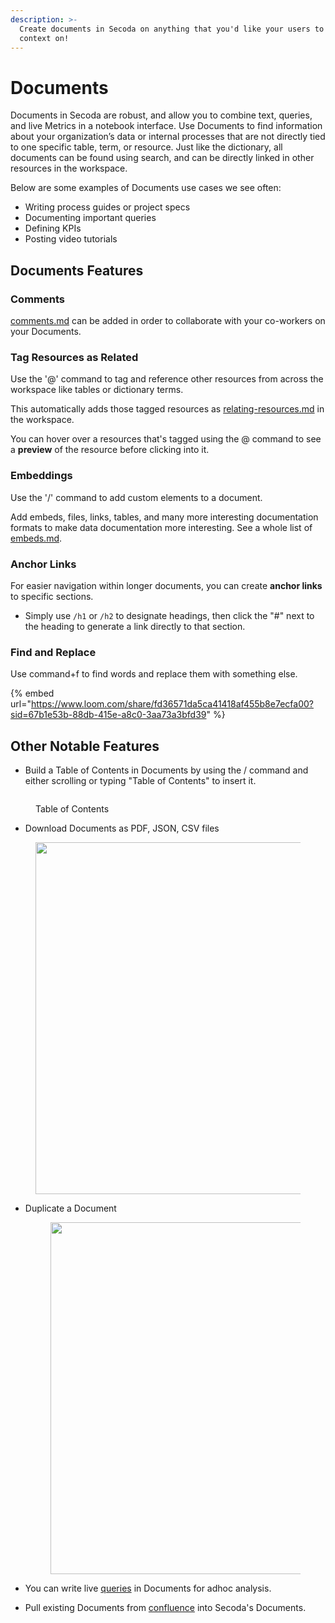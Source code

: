 ```yaml
---
description: >-
  Create documents in Secoda on anything that you'd like your users to have more
  context on!
---
```


# Documents

Documents in Secoda are robust, and allow you to combine text, queries, and live Metrics in a notebook interface. Use Documents to find information about your organization’s data or internal processes that are not directly tied to one specific table, term, or resource. Just like the dictionary, all documents can be found using search, and can be directly linked in other resources in the workspace.

Below are some examples of Documents use cases we see often:

* Writing process guides or project specs
* Documenting important queries
* Defining KPIs
* Posting video tutorials

## Documents Features

### Comments

[comments.md](comments.md "mention") can be added in order to collaborate with your co-workers on your Documents.

### Tag Resources as Related

Use the '@' command to tag and reference other resources from across the workspace like tables or dictionary terms.&#x20;

This automatically adds those tagged resources as [relating-resources.md](../../resource-and-metadata-management/relating-resources.md "mention") in the workspace.

You can hover over a resources that's tagged using the @ command to see a **preview** of the resource before clicking into it.

### Embeddings

Use the '/' command to add custom elements to a document.&#x20;

Add embeds, files, links, tables, and many more interesting documentation formats to make data documentation more interesting. See a whole list of [embeds.md](../embeds.md "mention").

### Anchor Links

For easier navigation within longer documents, you can create **anchor links** to specific sections.

* Simply use `/h1` or `/h2` to designate headings, then click the "#" next to the heading to generate a link directly to that section.&#x20;

### Find and Replace

Use command+f to find words and replace them with something else.

{% embed url="https://www.loom.com/share/fd36571da5ca41418af455b8e7ecfa00?sid=67b1e53b-88db-415e-a8c0-3aa73a3bfd39" %}

## Other Notable Features

* Build a Table of Contents in Documents by using the / command and either scrolling or typing "Table of Contents" to insert it.&#x20;

<figure><img src="../../.gitbook/assets/Screenshot 2024-03-25 at 4.37.52 PM.png" alt=""><figcaption><p>Table of Contents</p></figcaption></figure>

* Download Documents as PDF, JSON, CSV files

<figure><img src="../../.gitbook/assets/Screenshot 2024-04-12 at 10.14.51 AM.png" alt="" width="563"><figcaption></figcaption></figure>

*   Duplicate a Document

    <figure><img src="../../.gitbook/assets/Screenshot 2024-04-12 at 10.12.55 AM.png" alt="" width="563"><figcaption></figcaption></figure>


* You can write live [queries](../queries/ "mention") in Documents for adhoc analysis.
* Pull existing Documents from [confluence](../../integrations/productivity-tools/confluence/ "mention") into Secoda's Documents.

